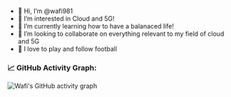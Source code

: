 - 👋 Hi, I’m @wafi981
- 👀 I’m interested in Cloud and 5G!
- 🌱 I’m currently learning how to have a balanaced life!
- 💞️ I’m looking to collaborate on everything relevant to my field of cloud and 5G
- 🥅 I love to play and follow football


<!--   GitHub stats graph -->
### 📈 GitHub Activity Graph:
![Wafi's GitHub activity graph](https://activity-graph.herokuapp.com/graph?username=wafi981&hide_border=true&theme=redical)


<!---
wafi981/wafi981 is a ✨ special ✨ repository because its `README.md` (this file) appears on your GitHub profile.
You can click the Preview link to take a look at your changes.
--->
